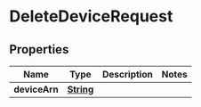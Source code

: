 

# DeleteDeviceRequest


## Properties

| Name | Type | Description | Notes |
|------------ | ------------- | ------------- | -------------|
|**deviceArn** | [**String**](String.md) |  |  |



